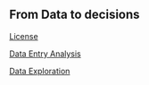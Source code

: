 ## From Data to decisions


[License](https://github.com/akodali1/Data-to-decision-class/blob/main/LICENSE)

[Data Entry Analysis](my.unomaha.edu)

[Data Exploration](my.unomaha.edu)


